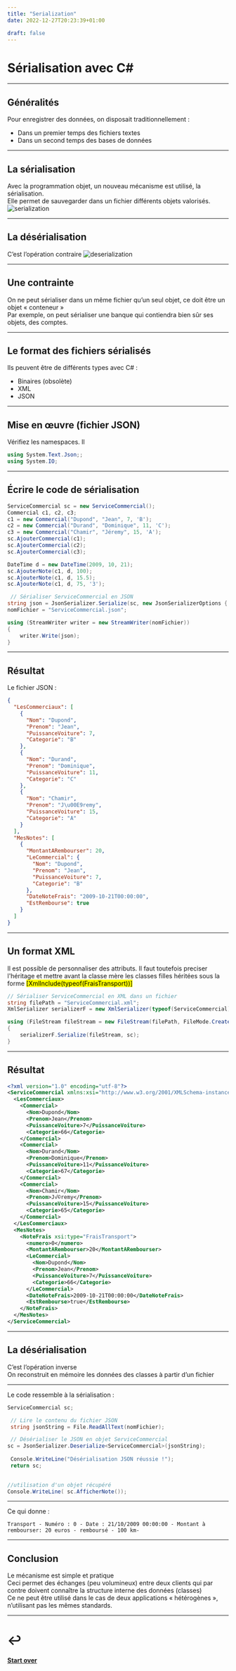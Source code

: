 ```yaml
---
title: "Serialization"
date: 2022-12-27T20:23:39+01:00

draft: false
---
```

<style>
  .reveal p {
    text-align: left;
  }
  .reveal ul {
    display: block;
  }
  .reveal ol {
    display: block;
  }
</style>

# Sérialisation avec C#

---

## Généralités
Pour enregistrer des données, on disposait traditionnellement :
- Dans un premier temps des fichiers textes
- Dans un second temps des bases de données

---

## La sérialisation
Avec la programmation objet, un nouveau mécanisme est utilisé, la sérialisation.  
Elle permet de sauvegarder dans un fichier différents objets valorisés.
![serialization](/images/serialization/serialization01.png)


---

## La désérialisation
C’est l’opération contraire
![deserialization](/images/serialization/deserialization.png)

---

## Une contrainte
On ne peut sérialiser dans un même fichier qu’un seul objet, ce doit être un objet « conteneur »  
Par exemple, on peut sérialiser une banque qui contiendra bien sûr ses objets, des comptes.


---

## Le format des fichiers sérialisés
Ils peuvent être de différents types avec C# :
- Binaires (obsolète)
- XML
- JSON

---

<section>

## Mise en œuvre (fichier JSON)
Vérifiez les namespaces. Il
```csharp
using System.Text.Json;;
using System.IO;
```

---

## Écrire le code de sérialisation 
```csharp
ServiceCommercial sc = new ServiceCommercial();
Commercial c1, c2, c3;
c1 = new Commercial("Dupond", "Jean", 7, 'B');
c2 = new Commercial("Durand", "Dominique", 11, 'C');
c3 = new Commercial("Chamir", "Jéremy", 15, 'A');
sc.AjouterCommercial(c1);
sc.AjouterCommercial(c2);
sc.AjouterCommercial(c3);

DateTime d = new DateTime(2009, 10, 21);
sc.AjouterNote(c1, d, 100);
sc.AjouterNote(c1, d, 15.5);
sc.AjouterNote(c1, d, 75, '3');

 // Sérialiser ServiceCommercial en JSON
string json = JsonSerializer.Serialize(sc, new JsonSerializerOptions { WriteIndented = true });
nomFichier = "ServiceCommercial.json";

using (StreamWriter writer = new StreamWriter(nomFichier))
{
    writer.Write(json);
}
```
</section>

---

## Résultat
Le fichier JSON :  
```json
{
  "LesCommerciaux": [
    {
      "Nom": "Dupond",
      "Prenom": "Jean",
      "PuissanceVoiture": 7,
      "Categorie": "B"
    },
    {
      "Nom": "Durand",
      "Prenom": "Dominique",
      "PuissanceVoiture": 11,
      "Categorie": "C"
    },
    {
      "Nom": "Chamir",
      "Prenom": "J\u00E9remy",
      "PuissanceVoiture": 15,
      "Categorie": "A"
    }
  ],
  "MesNotes": [
    {
      "MontantARembourser": 20,
      "LeCommercial": {
        "Nom": "Dupond",
        "Prenom": "Jean",
        "PuissanceVoiture": 7,
        "Categorie": "B"
      },
      "DateNoteFrais": "2009-10-21T00:00:00",
      "EstRembourse": true
    }
  ]
}
```

---

<section>

## Un format XML
Il est possible de personnaliser des attributs. Il faut toutefois preciser l'héritage et mettre avant la classe mère 
les classes filles héritées sous la forme <mark> [XmlInclude(typeof(FraisTransport))]</mark>
```csharp
// Sérialiser ServiceCommercial en XML dans un fichier
string filePath = "ServiceCommercial.xml";
XmlSerializer serializerF = new XmlSerializer(typeof(ServiceCommercial));

using (FileStream fileStream = new FileStream(filePath, FileMode.Create))
{
    serializerF.Serialize(fileStream, sc);
}
```

---

## Résultat
```xml
<?xml version="1.0" encoding="utf-8"?>
<ServiceCommercial xmlns:xsi="http://www.w3.org/2001/XMLSchema-instance" xmlns:xsd="http://www.w3.org/2001/XMLSchema">
  <LesCommerciaux>
    <Commercial>
      <Nom>Dupond</Nom>
      <Prenom>Jean</Prenom>
      <PuissanceVoiture>7</PuissanceVoiture>
      <Categorie>66</Categorie>
    </Commercial>
    <Commercial>
      <Nom>Durand</Nom>
      <Prenom>Dominique</Prenom>
      <PuissanceVoiture>11</PuissanceVoiture>
      <Categorie>67</Categorie>
    </Commercial>
    <Commercial>
      <Nom>Chamir</Nom>
      <Prenom>J√©remy</Prenom>
      <PuissanceVoiture>15</PuissanceVoiture>
      <Categorie>65</Categorie>
    </Commercial>
  </LesCommerciaux>
  <MesNotes>
    <NoteFrais xsi:type="FraisTransport">
      <numero>0</numero>
      <MontantARembourser>20</MontantARembourser>
      <LeCommercial>
        <Nom>Dupond</Nom>
        <Prenom>Jean</Prenom>
        <PuissanceVoiture>7</PuissanceVoiture>
        <Categorie>66</Categorie>
      </LeCommercial>
      <DateNoteFrais>2009-10-21T00:00:00</DateNoteFrais>
      <EstRembourse>true</EstRembourse>
    </NoteFrais>
  </MesNotes>
</ServiceCommercial>
```
</section>


---
<section>

## La désérialisation
C’est l’opération inverse  
On reconstruit en mémoire les données des classes à partir d’un fichier

---

Le code ressemble à la sérialisation :
```csharp
ServiceCommercial sc;

 // Lire le contenu du fichier JSON
 string jsonString = File.ReadAllText(nomFichier);

 // Désérialiser le JSON en objet ServiceCommercial
sc = JsonSerializer.Deserialize<ServiceCommercial>(jsonString);
             
 Console.WriteLine("Désérialisation JSON réussie !");
 return sc;
 

//utilisation d'un objet récupéré
Console.WriteLine( sc.AfficherNote());
```


---

Ce qui donne : 
```text
Transport - Numéro : 0 - Date : 21/10/2009 00:00:00 - Montant à rembourser: 20 euros - remboursé - 100 km-
```
</section>

---

## Conclusion
Le mécanisme est simple et pratique  
Ceci permet des échanges (peu volumineux) entre deux clients qui par contre doivent connaître la structure interne des données (classes)  
Ce ne peut être utilisé dans le cas de deux applications « hétérogènes », n’utilisant pas les mêmes standards.

---

# ↩️

#### [Start over](/index)